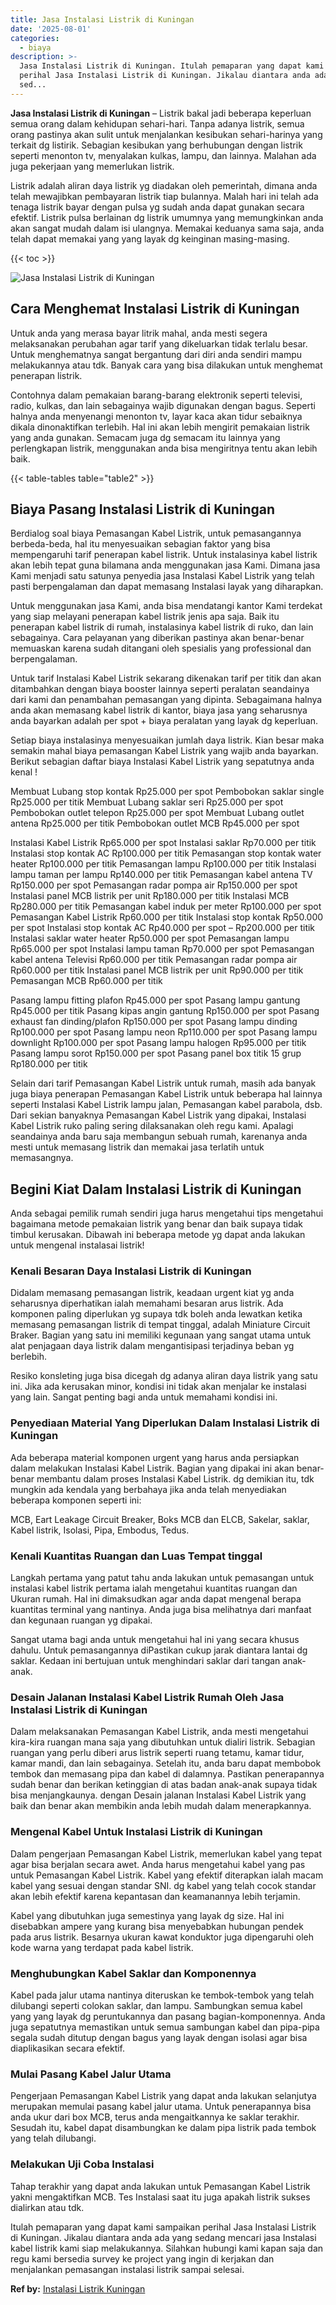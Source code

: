 ```yaml
---
title: Jasa Instalasi Listrik di Kuningan
date: '2025-08-01'
categories:
  - biaya
description: >-
  Jasa Instalasi Listrik di Kuningan. Itulah pemaparan yang dapat kami sampaikan
  perihal Jasa Instalasi Listrik di Kuningan. Jikalau diantara anda ada yang
  sed...
---
```


**Jasa Instalasi Listrik di Kuningan** – Listrik bakal jadi beberapa keperluan semua orang dalam kehidupan sehari-hari. Tanpa adanya listrik, semua orang pastinya akan sulit untuk menjalankan kesibukan sehari-harinya yang terkait dg listirik. Sebagian kesibukan yang berhubungan dengan listrik seperti menonton tv, menyalakan kulkas, lampu, dan lainnya. Malahan ada juga pekerjaan yang memerlukan listrik.

Listrik adalah aliran daya listrik yg diadakan oleh pemerintah, dimana anda telah mewajibkan pembayaran listrik tiap bulannya. Malah hari ini telah ada tenaga listrik bayar dengan pulsa yg sudah anda dapat gunakan secara efektif. Listrik pulsa berlainan dg listrik umumnya yang memungkinkan anda akan sangat mudah dalam isi ulangnya. Memakai keduanya sama saja, anda telah dapat memakai yang yang layak dg keinginan masing-masing.

{{< toc >}}

![Jasa Instalasi Listrik di Kuningan](/images/instalasi-listrik-murah20.png)

## Cara Menghemat Instalasi Listrik di Kuningan

Untuk anda yang merasa bayar litrik mahal, anda mesti segera melaksanakan perubahan agar tarif yang dikeluarkan tidak terlalu besar. Untuk menghematnya sangat bergantung dari diri anda sendiri mampu melakukannya atau tdk. Banyak cara yang bisa dilakukan untuk menghemat penerapan listrik.

Contohnya dalam pemakaian barang-barang elektronik seperti televisi, radio, kulkas, dan lain sebagainya wajib digunakan dengan bagus. Seperti halnya anda menyenangi menonton tv, layar kaca akan tidur sebaiknya dikala dinonaktifkan terlebih. Hal ini akan lebih mengirit pemakaian listrik yang anda gunakan. Semacam juga dg semacam itu lainnya yang perlengkapan listrik, menggunakan anda bisa mengiritnya tentu akan lebih baik.

{{< table-tables table="table2" >}}

## Biaya Pasang Instalasi Listrik di Kuningan

Berdialog soal biaya Pemasangan Kabel Listrik, untuk pemasangannya berbeda-beda, hal itu menyesuaikan sebagian faktor yang bisa mempengaruhi tarif penerapan kabel listrik. Untuk instalasinya kabel listrik akan lebih tepat guna bilamana anda menggunakan jasa Kami. Dimana jasa Kami menjadi satu satunya penyedia jasa Instalasi Kabel Listrik yang telah pasti berpengalaman dan dapat memasang Instalasi layak yang diharapkan.

Untuk menggunakan jasa Kami, anda bisa mendatangi kantor Kami terdekat yang siap melayani penerapan kabel listrik jenis apa saja. Baik itu penerapan kabel listrik di rumah, instalasinya kabel listrik di ruko, dan lain sebagainya. Cara pelayanan yang diberikan pastinya akan benar-benar memuaskan karena sudah ditangani oleh spesialis yang professional dan berpengalaman.

Untuk tarif Instalasi Kabel Listrik sekarang dikenakan tarif per titik dan akan ditambahkan dengan biaya booster lainnya seperti peralatan seandainya dari kami dan penambahan pemasangan yang dipinta. Sebagaimana halnya anda akan memasang kabel listrik di kantor, biaya jasa yang seharusnya anda bayarkan adalah per spot + biaya peralatan yang layak dg keperluan.

Setiap biaya instalasinya menyesuaikan jumlah daya listrik. Kian besar maka semakin mahal biaya pemasangan Kabel Listrik yang wajib anda bayarkan. Berikut sebagian daftar biaya Instalasi Kabel Listrik yang sepatutnya anda kenal !

Membuat Lubang stop kontak Rp25.000 per spot Pembobokan saklar single Rp25.000 per titik Membuat Lubang saklar seri Rp25.000 per spot Pembobokan outlet telepon Rp25.000 per spot Membuat Lubang outlet antena Rp25.000 per titik Pembobokan outlet MCB Rp45.000 per spot

Instalasi Kabel Listrik Rp65.000 per spot Instalasi saklar Rp70.000 per titik Instalasi stop kontak AC Rp100.000 per titik Pemasangan stop kontak water heater Rp100.000 per titik Pemasangan lampu Rp100.000 per titik Instalasi lampu taman per lampu Rp140.000 per titik Pemasangan kabel antena TV Rp150.000 per spot Pemasangan radar pompa air Rp150.000 per spot Instalasi panel MCB listrik per unit Rp180.000 per titik Instalasi MCB Rp280.000 per titik Pemasangan kabel induk per meter Rp100.000 per spot Pemasangan Kabel Listrik Rp60.000 per titik Instalasi stop kontak Rp50.000 per spot Instalasi stop kontak AC Rp40.000 per spot – Rp200.000 per titik Instalasi saklar water heater Rp50.000 per spot Pemasangan lampu Rp65.000 per spot Instalasi lampu taman Rp70.000 per spot Pemasangan kabel antena Televisi Rp60.000 per titik Pemasangan radar pompa air Rp60.000 per titik Instalasi panel MCB listrik per unit Rp90.000 per titik Pemasangan MCB Rp60.000 per titik

Pasang lampu fitting plafon Rp45.000 per spot Pasang lampu gantung Rp45.000 per titik Pasang kipas angin gantung Rp150.000 per spot Pasang exhaust fan dinding/plafon Rp150.000 per spot Pasang lampu dinding Rp100.000 per spot Pasang lampu neon Rp110.000 per spot Pasang lampu downlight Rp100.000 per spot Pasang lampu halogen Rp95.000 per titik Pasang lampu sorot Rp150.000 per spot Pasang panel box titik 15 grup Rp180.000 per titik

Selain dari tarif Pemasangan Kabel Listrik untuk rumah, masih ada banyak juga biaya penerapan Pemasangan Kabel Listrik untuk beberapa hal lainnya seperti Instalasi Kabel Listrik lampu jalan, Pemasangan kabel parabola, dsb. Dari sekian banyaknya Pemasangan Kabel Listrik yang dipakai, Instalasi Kabel Listrik ruko paling sering dilaksanakan oleh regu kami. Apalagi seandainya anda baru saja membangun sebuah rumah, karenanya anda mesti untuk memasang listrik dan memakai jasa terlatih untuk memasangnya.

## Begini Kiat Dalam Instalasi Listrik di Kuningan


Anda sebagai pemilik rumah sendiri juga harus mengetahui tips mengetahui bagaimana metode pemakaian listrik yang benar dan baik supaya tidak timbul kerusakan. Dibawah ini beberapa metode yg dapat anda lakukan untuk mengenal instalasai listrik!

### Kenali Besaran Daya Instalasi Listrik di Kuningan

Didalam memasang pemasangan listrik, keadaan urgent kiat yg anda seharusnya diperhatikan ialah memahami besaran arus listrik. Ada komponen paling diperlukan yg supaya tdk boleh anda lewatkan ketika memasang pemasangan listrik di tempat tinggal, adalah Miniature Circuit Braker. Bagian yang satu ini memiliki kegunaan yang sangat utama untuk alat penjagaan daya listrik dalam mengantisipasi terjadinya beban yg berlebih.

Resiko konsleting juga bisa dicegah dg adanya aliran daya listrik yang satu ini. Jika ada kerusakan minor, kondisi ini tidak akan menjalar ke instalasi yang lain. Sangat penting bagi anda untuk memahami kondisi ini.

### Penyediaan Material Yang Diperlukan Dalam Instalasi Listrik di Kuningan

Ada beberapa material komponen urgent yang harus anda persiapkan dalam melakukan Instalasi Kabel Listrik. Bagian yang dipakai ini akan benar-benar membantu dalam proses Instalasi Kabel Listrik. dg demikian itu, tdk mungkin ada kendala yang berbahaya jika anda telah menyediakan beberapa komponen seperti ini:

MCB, Eart Leakage Circuit Breaker, Boks MCB dan ELCB, Sakelar, saklar, Kabel listrik, Isolasi, Pipa, Embodus, Tedus.

### Kenali Kuantitas Ruangan dan Luas Tempat tinggal

Langkah pertama yang patut tahu anda lakukan untuk pemasangan untuk instalasi kabel listrik pertama ialah mengetahui kuantitas ruangan dan Ukuran rumah. Hal ini dimaksudkan agar anda dapat mengenal berapa kuantitas terminal yang nantinya. Anda juga bisa melihatnya dari manfaat dan kegunaan ruangan yg dipakai.

Sangat utama bagi anda untuk mengetahui hal ini yang secara khusus dahulu. Untuk pemasangannya diPastikan cukup jarak diantara lantai dg saklar. Kedaan ini bertujuan untuk menghindari saklar dari tangan anak-anak.

### Desain Jalanan Instalasi Kabel Listrik Rumah Oleh Jasa Instalasi Listrik di Kuningan

Dalam melaksanakan Pemasangan Kabel Listrik, anda mesti mengetahui kira-kira ruangan mana saja yang dibutuhkan untuk dialiri listrik. Sebagian ruangan yang perlu diberi arus listrik seperti ruang tetamu, kamar tidur, kamar mandi, dan lain sebagainya. Setelah itu, anda baru dapat membobok tembok dan memasang pipa dan kabel di dalamnya. Pastikan penerapannya sudah benar dan berikan ketinggian di atas badan anak-anak supaya tidak bisa menjangkaunya. dengan Desain jalanan Instalasi Kabel Listrik yang baik dan benar akan membikin anda lebih mudah dalam menerapkannya.

### Mengenal Kabel Untuk Instalasi Listrik di Kuningan

Dalam pengerjaan Pemasangan Kabel Listrik, memerlukan kabel yang tepat agar bisa berjalan secara awet. Anda harus mengetahui kabel yang pas untuk Pemasangan Kabel Listrik. Kabel yang efektif diterapkan ialah macam kabel yang sesuai dengan standar SNI. dg kabel yang telah cocok standar akan lebih efektif karena kepantasan dan keamanannya lebih terjamin.

Kabel yang dibutuhkan juga semestinya yang layak dg size. Hal ini disebabkan ampere yang kurang bisa menyebabkan hubungan pendek pada arus listrik. Besarnya ukuran kawat konduktor juga dipengaruhi oleh kode warna yang terdapat pada kabel listrik.

### Menghubungkan Kabel Saklar dan Komponennya

Kabel pada jalur utama nantinya diteruskan ke tembok-tembok yang telah dilubangi seperti colokan saklar, dan lampu. Sambungkan semua kabel yang yang layak dg peruntukannya dan pasang bagian-komponennya. Anda juga sepatutnya memastikan untuk semua sambungan kabel dan pipa-pipa segala sudah ditutup dengan bagus yang layak dengan isolasi agar bisa diaplikasikan secara efektif.

### Mulai Pasang Kabel Jalur Utama

Pengerjaan Pemasangan Kabel Listrik yang dapat anda lakukan selanjutya merupakan memulai pasang kabel jalur utama. Untuk penerapannya bisa anda ukur dari box MCB, terus anda mengaitkannya ke saklar terakhir. Sesudah itu, kabel dapat disambungkan ke dalam pipa listrik pada tembok yang telah dilubangi.

### Melakukan Uji Coba Instalasi

Tahap terakhir yang dapat anda lakukan untuk Pemasangan Kabel Listrik yakni mengaktifkan MCB. Tes Instalasi saat itu juga apakah listrik sukses dialirkan atau tdk.

Itulah pemaparan yang dapat kami sampaikan perihal Jasa Instalasi Listrik di Kuningan. Jikalau diantara anda ada yang sedang mencari jasa Instalasi kabel listrik kami siap melakukannya. Silahkan hubungi kami kapan saja dan regu kami bersedia survey ke project yang ingin di kerjakan dan menjalankan pemasangan instalasi listrik sampai selesai.

**Ref by:** [Instalasi Listrik Kuningan](https://id.wikipedia.org/wiki/Instalasi)

